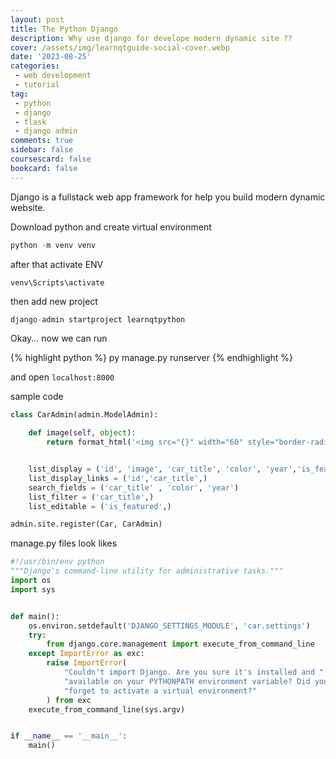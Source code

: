 ```yaml
---
layout: post
title: The Python Django
description: Why use django for develope modern dynamic site ??
cover: /assets/img/learnqtguide-social-cover.webp
date: '2023-08-25'
categories: 
 - web development
 - tutorial
tag: 
 - python
 - django
 - flask
 - django admin
comments: true
sidebar: false
coursescard: false
bookcard: false
---
```


Django is a fullstack web app framework for help you build modern dynamic website.

Download python and create virtual environment

~~~python
python -m venv venv
~~~

after that activate ENV

```
venv\Scripts\activate
```

then add new project

~~~python
django-admin startproject learnqtpython
~~~

Okay... now we can run 

{% highlight python %}
py manage.py runserver
{% endhighlight %}

and open `localhost:8000`


sample code

~~~python
class CarAdmin(admin.ModelAdmin):

    def image(self, object):
        return format_html('<img src="{}" width="60" style="border-radius:10px;"/>'.format(object.car_photo1.url))


    list_display = ('id', 'image', 'car_title', 'color', 'year','is_featured')
    list_display_links = ('id','car_title',)
    search_fields = ('car_title' , 'color', 'year')
    list_filter = ('car_title',)
    list_editable = ('is_featured',)

admin.site.register(Car, CarAdmin)
~~~

manage.py  files look likes 

~~~python
#!/usr/bin/env python
"""Django's command-line utility for administrative tasks."""
import os
import sys


def main():
    os.environ.setdefault('DJANGO_SETTINGS_MODULE', 'car.settings')
    try:
        from django.core.management import execute_from_command_line
    except ImportError as exc:
        raise ImportError(
            "Couldn't import Django. Are you sure it's installed and "
            "available on your PYTHONPATH environment variable? Did you "
            "forget to activate a virtual environment?"
        ) from exc
    execute_from_command_line(sys.argv)


if __name__ == '__main__':
    main()

~~~

